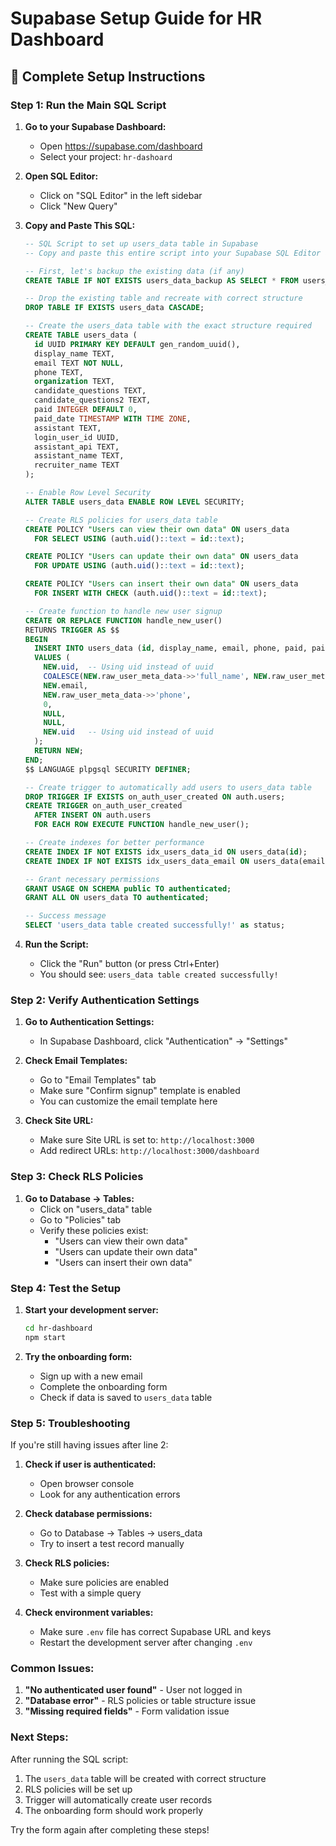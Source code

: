 # Supabase Setup Guide for HR Dashboard

## 🔧 Complete Setup Instructions

### Step 1: Run the Main SQL Script

1. **Go to your Supabase Dashboard:**

   - Open https://supabase.com/dashboard
   - Select your project: `hr-dashoard`

2. **Open SQL Editor:**

   - Click on "SQL Editor" in the left sidebar
   - Click "New Query"

3. **Copy and Paste This SQL:**

   ```sql
   -- SQL Script to set up users_data table in Supabase
   -- Copy and paste this entire script into your Supabase SQL Editor and run it

   -- First, let's backup the existing data (if any)
   CREATE TABLE IF NOT EXISTS users_data_backup AS SELECT * FROM users_data;

   -- Drop the existing table and recreate with correct structure
   DROP TABLE IF EXISTS users_data CASCADE;

   -- Create the users_data table with the exact structure required
   CREATE TABLE users_data (
     id UUID PRIMARY KEY DEFAULT gen_random_uuid(),
     display_name TEXT,
     email TEXT NOT NULL,
     phone TEXT,
     organization TEXT,
     candidate_questions TEXT,
     candidate_questions2 TEXT,
     paid INTEGER DEFAULT 0,
     paid_date TIMESTAMP WITH TIME ZONE,
     assistant TEXT,
     login_user_id UUID,
     assistant_api TEXT,
     assistant_name TEXT,
     recruiter_name TEXT
   );

   -- Enable Row Level Security
   ALTER TABLE users_data ENABLE ROW LEVEL SECURITY;

   -- Create RLS policies for users_data table
   CREATE POLICY "Users can view their own data" ON users_data
     FOR SELECT USING (auth.uid()::text = id::text);

   CREATE POLICY "Users can update their own data" ON users_data
     FOR UPDATE USING (auth.uid()::text = id::text);

   CREATE POLICY "Users can insert their own data" ON users_data
     FOR INSERT WITH CHECK (auth.uid()::text = id::text);

   -- Create function to handle new user signup
   CREATE OR REPLACE FUNCTION handle_new_user()
   RETURNS TRIGGER AS $$
   BEGIN
     INSERT INTO users_data (id, display_name, email, phone, paid, paid_date, assistant, login_user_id)
     VALUES (
       NEW.uid,  -- Using uid instead of uuid
       COALESCE(NEW.raw_user_meta_data->>'full_name', NEW.raw_user_meta_data->>'name', NEW.email),
       NEW.email,
       NEW.raw_user_meta_data->>'phone',
       0,
       NULL,
       NULL,
       NEW.uid   -- Using uid instead of uuid
     );
     RETURN NEW;
   END;
   $$ LANGUAGE plpgsql SECURITY DEFINER;

   -- Create trigger to automatically add users to users_data table
   DROP TRIGGER IF EXISTS on_auth_user_created ON auth.users;
   CREATE TRIGGER on_auth_user_created
     AFTER INSERT ON auth.users
     FOR EACH ROW EXECUTE FUNCTION handle_new_user();

   -- Create indexes for better performance
   CREATE INDEX IF NOT EXISTS idx_users_data_id ON users_data(id);
   CREATE INDEX IF NOT EXISTS idx_users_data_email ON users_data(email);

   -- Grant necessary permissions
   GRANT USAGE ON SCHEMA public TO authenticated;
   GRANT ALL ON users_data TO authenticated;

   -- Success message
   SELECT 'users_data table created successfully!' as status;
   ```

4. **Run the Script:**
   - Click the "Run" button (or press Ctrl+Enter)
   - You should see: `users_data table created successfully!`

### Step 2: Verify Authentication Settings

1. **Go to Authentication Settings:**

   - In Supabase Dashboard, click "Authentication" → "Settings"

2. **Check Email Templates:**

   - Go to "Email Templates" tab
   - Make sure "Confirm signup" template is enabled
   - You can customize the email template here

3. **Check Site URL:**
   - Make sure Site URL is set to: `http://localhost:3000`
   - Add redirect URLs: `http://localhost:3000/dashboard`

### Step 3: Check RLS Policies

1. **Go to Database → Tables:**
   - Click on "users_data" table
   - Go to "Policies" tab
   - Verify these policies exist:
     - "Users can view their own data"
     - "Users can update their own data"
     - "Users can insert their own data"

### Step 4: Test the Setup

1. **Start your development server:**

   ```bash
   cd hr-dashboard
   npm start
   ```

2. **Try the onboarding form:**
   - Sign up with a new email
   - Complete the onboarding form
   - Check if data is saved to `users_data` table

### Step 5: Troubleshooting

If you're still having issues after line 2:

1. **Check if user is authenticated:**

   - Open browser console
   - Look for any authentication errors

2. **Check database permissions:**

   - Go to Database → Tables → users_data
   - Try to insert a test record manually

3. **Check RLS policies:**

   - Make sure policies are enabled
   - Test with a simple query

4. **Check environment variables:**
   - Make sure `.env` file has correct Supabase URL and keys
   - Restart the development server after changing `.env`

### Common Issues:

1. **"No authenticated user found"** - User not logged in
2. **"Database error"** - RLS policies or table structure issue
3. **"Missing required fields"** - Form validation issue

### Next Steps:

After running the SQL script:

1. The `users_data` table will be created with correct structure
2. RLS policies will be set up
3. Trigger will automatically create user records
4. The onboarding form should work properly

Try the form again after completing these steps!
